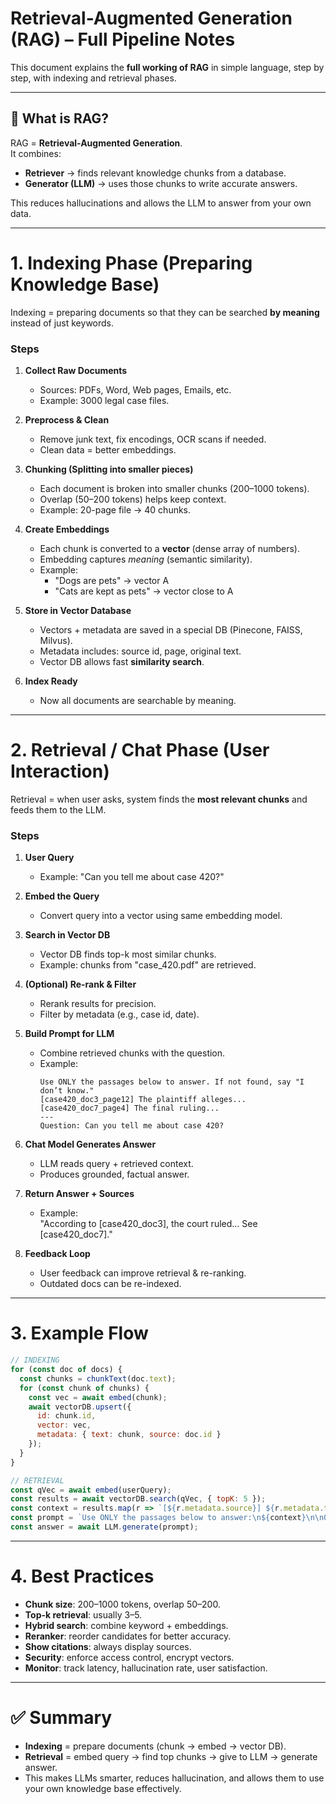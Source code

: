# Retrieval-Augmented Generation (RAG) – Full Pipeline Notes

This document explains the **full working of RAG** in simple language, step by step, with indexing and retrieval phases.

---

## 🔹 What is RAG?
RAG = **Retrieval-Augmented Generation**.  
It combines:
- **Retriever** → finds relevant knowledge chunks from a database.  
- **Generator (LLM)** → uses those chunks to write accurate answers.  

This reduces hallucinations and allows the LLM to answer from your own data.

---

# 1. Indexing Phase (Preparing Knowledge Base)

Indexing = preparing documents so that they can be searched **by meaning** instead of just keywords.

### Steps

1. **Collect Raw Documents**
   - Sources: PDFs, Word, Web pages, Emails, etc.
   - Example: 3000 legal case files.

2. **Preprocess & Clean**
   - Remove junk text, fix encodings, OCR scans if needed.
   - Clean data = better embeddings.

3. **Chunking (Splitting into smaller pieces)**
   - Each document is broken into smaller chunks (200–1000 tokens).
   - Overlap (50–200 tokens) helps keep context.
   - Example: 20-page file → 40 chunks.

4. **Create Embeddings**
   - Each chunk is converted to a **vector** (dense array of numbers).
   - Embedding captures *meaning* (semantic similarity).
   - Example:  
     - "Dogs are pets" → vector A  
     - "Cats are kept as pets" → vector close to A

5. **Store in Vector Database**
   - Vectors + metadata are saved in a special DB (Pinecone, FAISS, Milvus).
   - Metadata includes: source id, page, original text.
   - Vector DB allows fast **similarity search**.

6. **Index Ready**
   - Now all documents are searchable by meaning.

---

# 2. Retrieval / Chat Phase (User Interaction)

Retrieval = when user asks, system finds the **most relevant chunks** and feeds them to the LLM.

### Steps

1. **User Query**
   - Example: "Can you tell me about case 420?"

2. **Embed the Query**
   - Convert query into a vector using same embedding model.

3. **Search in Vector DB**
   - Vector DB finds top-k most similar chunks.
   - Example: chunks from "case_420.pdf" are retrieved.

4. **(Optional) Re-rank & Filter**
   - Rerank results for precision.
   - Filter by metadata (e.g., case id, date).

5. **Build Prompt for LLM**
   - Combine retrieved chunks with the question.
   - Example:
     ```
     Use ONLY the passages below to answer. If not found, say "I don’t know."
     [case420_doc3_page12] The plaintiff alleges...
     [case420_doc7_page4] The final ruling...
     ---
     Question: Can you tell me about case 420?
     ```

6. **Chat Model Generates Answer**
   - LLM reads query + retrieved context.
   - Produces grounded, factual answer.

7. **Return Answer + Sources**
   - Example:  
     "According to [case420_doc3], the court ruled... See [case420_doc7]."

8. **Feedback Loop**
   - User feedback can improve retrieval & re-ranking.
   - Outdated docs can be re-indexed.

---

# 3. Example Flow

```js
// INDEXING
for (const doc of docs) {
  const chunks = chunkText(doc.text);
  for (const chunk of chunks) {
    const vec = await embed(chunk); 
    await vectorDB.upsert({
      id: chunk.id,
      vector: vec,
      metadata: { text: chunk, source: doc.id }
    });
  }
}

// RETRIEVAL
const qVec = await embed(userQuery);
const results = await vectorDB.search(qVec, { topK: 5 });
const context = results.map(r => `[${r.metadata.source}] ${r.metadata.text}`).join("\n---\n");
const prompt = `Use ONLY the passages below to answer:\n${context}\n\nQuestion: ${userQuery}`;
const answer = await LLM.generate(prompt);
```

---

# 4. Best Practices

- **Chunk size**: 200–1000 tokens, overlap 50–200.  
- **Top-k retrieval**: usually 3–5.  
- **Hybrid search**: combine keyword + embeddings.  
- **Reranker**: reorder candidates for better accuracy.  
- **Show citations**: always display sources.  
- **Security**: enforce access control, encrypt vectors.  
- **Monitor**: track latency, hallucination rate, user satisfaction.

---

# ✅ Summary

- **Indexing** = prepare documents (chunk → embed → vector DB).  
- **Retrieval** = embed query → find top chunks → give to LLM → generate answer.  
- This makes LLMs smarter, reduces hallucination, and allows them to use your own knowledge base effectively.
